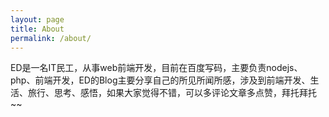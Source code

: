 ```yaml
---
layout: page
title: About
permalink: /about/
---
```

ED是一名IT民工，从事web前端开发，目前在百度写码，主要负责nodejs、php、前端开发，ED的Blog主要分享自己的所见所闻所感，涉及到前端开发、生活、旅行、思考、感悟，如果大家觉得不错，可以多评论文章多点赞，拜托拜托~~




